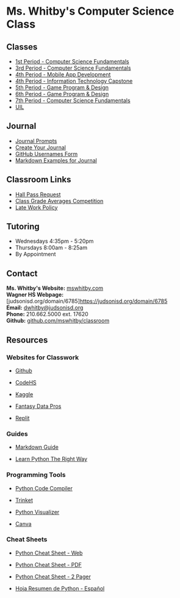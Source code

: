 # Ms. Whitby's Computer Science Class

## Classes
- [1st Period - Computer Science Fundamentals](https://github.com/mswhitby/classroom/blob/main/_docs/classes/1st.md)
- [3rd Period - Computer Science Fundamentals](https://github.com/mswhitby/classroom/blob/main/_docs/classes/3rd.md)
- [4th Period - Mobile App Development](https://github.com/mswhitby/classroom/blob/main/_docs/classes/4th.md)
- [4th Period - Information Technology Capstone](https://github.com/mswhitby/classroom/blob/main/_docs/classes/capstone.md)
- [5th Period - Game Program & Design](https://github.com/mswhitby/classroom/blob/main/_docs/classes/5th.md)
- [6th Period - Game Program & Design](https://github.com/mswhitby/classroom/blob/main/_docs/classes/6th.md)
- [7th Period - Computer Science Fundamentals](https://github.com/mswhitby/classroom/blob/main/_docs/classes/7th.md)
- [UIL](https://github.com/mswhitby/classroom/blob/main/_docs/classes/uil.md)

## Journal
- [Journal Prompts](https://github.com/mswhitby/classroom/blob/main/_docs/resources/journal.md)
- [Create Your Journal](https://github.com/mswhitby/classroom/blob/main/_docs/resources/journal_creation.md)
- [GitHub Usernames Form](https://docs.google.com/forms/d/e/1FAIpQLSd6lCoQcdXk9aBNPUv6bAQuOkrEl7mkVz8NIwBM-Wp0QN3y1A/viewform?usp=sharing&ouid=103757915886071781007)
- [Markdown Examples for Journal](https://github.com/mswhitby/classroom/blob/main/_docs/resources/markdown_examples.md)

## Classroom Links
- [Hall Pass Request](https://docs.google.com/forms/d/e/1FAIpQLSd2DUKB_w-7_nHZcONQxDDCTU1VGZBu3OHvcmo7XdBm5Ry6cg/viewform?usp=header)
- [Class Grade Averages Competition](https://github.com/mswhitby/classroom/blob/main/_docs/resources/class_avg_grades.md)
- [Late Work Policy](https://github.com/mswhitby/classroom/blob/main/_docs/resources/late_work.md)

## Tutoring
- Wednesdays 4:35pm - 5:20pm
- Thursdays 8:00am - 8:25am
- By Appointment

## Contact
**Ms. Whitby's Website:** [mswhitby.com](https://mswhitby.com)<br>
**Wagner HS Webpage:** [judsonisd.org/domain/6785]<https://judsonisd.org/domain/6785><br>
**Email:** <dwhitby@judsonisd.org><br>
**Phone:** 210.662.5000 ext. 17620<br>
**Github:** [github.com/mswhitby/classroom](https://github.com/mswhitby/classroom)<br>

## Resources

### Websites for Classwork

- [Github](https://github.com)

- [CodeHS](https://codehs.com)

- [Kaggle](https://www.kaggle.com/)

- [Fantasy Data Pros](https://www.fantasydatapros.com/)

- [Replit](https://replit.com/team/whs-tbirds)

### Guides

- [Markdown Guide](https://www.markdownguide.org/)

- [Learn Python The Right Way](https://learnpythontherightway.com/#read)

### Programming Tools

- [Python Code Compiler](https://www.onlinegdb.com/)

- [Trinket](https://trinket.io/library/trinkets/create?lang=python3)

- [Python Visualizer](https://pythontutor.com/visualize.html#mode=edit)

- [Canva](https://www.canva.com/brand/join?token=iPrenhf0dFJZAWE5VFeLBg&brandingVariant=edu&referrer=team-invite)

### Cheat Sheets

- [Python Cheat Sheet - Web](https://www.pythoncheatsheet.org/)

- [Python Cheat Sheet - PDF](https://websitesetup.org/wp-content/uploads/2021/04/Python-cheat-sheet-April-2021.pdf)

- [Python Cheat Sheet - 2 Pager](https://perso.limsi.fr/pointal/_media/python:cours:mementopython3-english.pdf)

- [Hoja Resumen de Python - Español](https://perso.limsi.fr/pointal/_media/python:cours:mementopython3-espanol.pdf)
